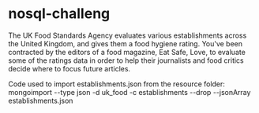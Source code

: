 # nosql-challeng
The UK Food Standards Agency evaluates various establishments across the United Kingdom, and gives them a food hygiene rating. You've been contracted by the editors of a food magazine, Eat Safe, Love, to evaluate some of the ratings data in order to help their journalists and food critics decide where to focus future articles.

Code used to import establishments.json from the resource folder:
mongoimport --type json -d uk_food -c establishments --drop --jsonArray establishments.json
